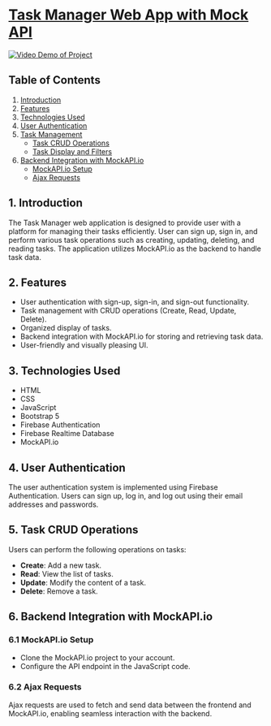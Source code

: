 # [Task Manager Web App with Mock API](https://murateshimov.github.io/MockAPI-powered-Task-Manager/)


[![Video Demo of Project](https://img.youtube.com/vi/rvvD8n76M7M/maxresdefault.jpg)](https://www.youtube.com/watch?v=rvvD8n76M7M)

## Table of Contents
1. [Introduction](#introduction)
2. [Features](#features)
3. [Technologies Used](#technologies-used)
4. [User Authentication](#user-authentication)
5. [Task Management](#task-management)
   - [Task CRUD Operations](#task-crud-operations)
   - [Task Display and Filters](#task-display-and-filters)
6. [Backend Integration with MockAPI.io](#backend-integration-with-mockapiio)
   - [MockAPI.io Setup](#mockapiio-setup)
   - [Ajax Requests](#ajax-requests)

## 1. Introduction
The Task Manager web application is designed to provide user with a platform for managing their tasks efficiently. User can sign up, sign in, and perform various task operations such as creating, updating, deleting, and reading tasks. The application utilizes MockAPI.io as the backend to handle task data.


## 2. Features
- User authentication with sign-up, sign-in, and sign-out functionality.
- Task management with CRUD operations (Create, Read, Update, Delete).
- Organized display of tasks.
- Backend integration with MockAPI.io for storing and retrieving task data.
- User-friendly and visually pleasing UI.


## 3. Technologies Used
- HTML 
- CSS
- JavaScript
- Bootstrap 5
- Firebase Authentication
- Firebase Realtime Database
- MockAPI.io


## 4. User Authentication
The user authentication system is implemented using Firebase Authentication. Users can sign up, log in, and log out using their email addresses and passwords.


## 5. Task CRUD Operations
Users can perform the following operations on tasks:
- **Create**: Add a new task.
- **Read**: View the list of tasks.
- **Update**: Modify the content of a task.
- **Delete**: Remove a task.


## 6. Backend Integration with MockAPI.io

### 6.1 MockAPI.io Setup
- Clone the MockAPI.io project to your account.
- Configure the API endpoint in the JavaScript code.

### 6.2 Ajax Requests
Ajax requests are used to fetch and send data between the frontend and MockAPI.io, enabling seamless interaction with the backend.
